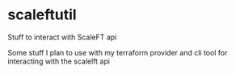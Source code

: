 # scaleftutil
Stuff to interact with ScaleFT api

Some stuff I plan to use with my terraform provider and cli tool for interacting with the scalelft api

